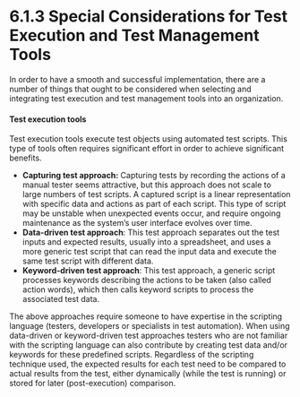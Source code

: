 # 6.1.3 Special Considerations for Test Execution and Test Management Tools

In order to have a smooth and successful implementation, there are a number of things that ought to be considered when selecting and integrating test execution and test management tools into an organization. 

#### Test execution tools 

Test execution tools execute test objects using automated test scripts. This type of tools often requires significant effort in order to achieve significant benefits.

* **Capturing test approach:** Capturing tests by recording the actions of a manual tester seems attractive, but this approach does not scale to large numbers of test scripts. A captured script is a linear representation with specific data and actions as part of each script. This type of script may be unstable when unexpected events occur, and require ongoing maintenance as the system’s user interface evolves over time. 
* **Data-driven test approach**: This test approach separates out the test inputs and expected results, usually into a spreadsheet, and uses a more generic test script that can read the input data and execute the same test script with different data. 
* **Keyword-driven test approach**: This test approach, a generic script processes keywords describing the actions to be taken \(also called action words\), which then calls keyword scripts to process the associated test data.

The above approaches require someone to have expertise in the scripting language \(testers, developers or specialists in test automation\). When using data-driven or keyword-driven test approaches testers who are not familiar with the scripting language can also contribute by creating test data and/or keywords for these predefined scripts. Regardless of the scripting technique used, the expected results for each test need to be compared to actual results from the test, either dynamically \(while the test is running\) or stored for later \(post-execution\) comparison.





